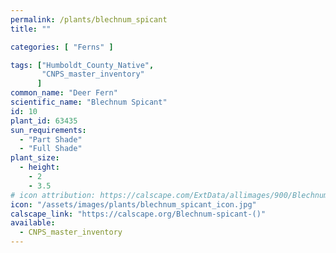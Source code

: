 ```yaml
---
permalink: /plants/blechnum_spicant
title: ""

categories: [ "Ferns" ]

tags: ["Humboldt_County_Native",
       "CNPS_master_inventory"
      ]
common_name: "Deer Fern"
scientific_name: "Blechnum Spicant"
id: 10
plant_id: 63435
sun_requirements:
  - "Part Shade"
  - "Full Shade"
plant_size:
  - height: 
    - 2
    - 3.5
# icon attribution: https://calscape.com/ExtData/allimages/900/Blechnum_spicant_900_56.jpg
icon: "/assets/images/plants/blechnum_spicant_icon.jpg"
calscape_link: "https://calscape.org/Blechnum-spicant-()"
available: 
  - CNPS_master_inventory
---
```


